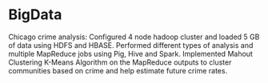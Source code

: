 # BigData

Chicago crime analysis: Configured 4 node hadoop cluster and loaded 5
GB of data using HDFS and HBASE. Performed different types of analysis
and multiple MapReduce jobs using Pig, Hive and Spark. Implemented
Mahout Clustering K-Means Algorithm on the MapReduce outputs to cluster
communities based on crime and help estimate future crime rates.
